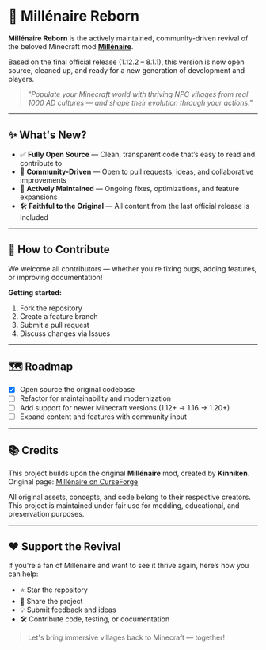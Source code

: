 # 🌾 Millénaire Reborn

**Millénaire Reborn** is the actively maintained, community-driven revival of the beloved Minecraft mod [**Millénaire**](https://www.curseforge.com/minecraft/mc-mods/millenaire).

Based on the final official release (1.12.2 – 8.1.1), this version is now open source, cleaned up, and ready for a new generation of development and players.

> *"Populate your Minecraft world with thriving NPC villages from real 1000 AD cultures — and shape their evolution through your actions."*

---

## ✨ What's New?

- ✅ **Fully Open Source** — Clean, transparent code that’s easy to read and contribute to  
- 🔧 **Community-Driven** — Open to pull requests, ideas, and collaborative improvements  
- 🔄 **Actively Maintained** — Ongoing fixes, optimizations, and feature expansions  
- 🛠️ **Faithful to the Original** — All content from the last official release is included  

---

## 🤝 How to Contribute

We welcome all contributors — whether you're fixing bugs, adding features, or improving documentation!

**Getting started:**

1. Fork the repository  
2. Create a feature branch  
3. Submit a pull request  
4. Discuss changes via Issues  

---

## 🗺️ Roadmap

- [x] Open source the original codebase  
- [ ] Refactor for maintainability and modernization  
- [ ] Add support for newer Minecraft versions (1.12+ → 1.16 → 1.20+)  
- [ ] Expand content and features with community input  

---

## 📚 Credits

This project builds upon the original **Millénaire** mod, created by **Kinniken**.  
Original page: [Millénaire on CurseForge](https://www.curseforge.com/minecraft/mc-mods/millenaire)

All original assets, concepts, and code belong to their respective creators.  
This project is maintained under fair use for modding, educational, and preservation purposes.

---

## ❤️ Support the Revival

If you're a fan of Millénaire and want to see it thrive again, here’s how you can help:

- ⭐ Star the repository  
- 📢 Share the project  
- 💡 Submit feedback and ideas  
- 🛠️ Contribute code, testing, or documentation  

> Let's bring immersive villages back to Minecraft — together!
